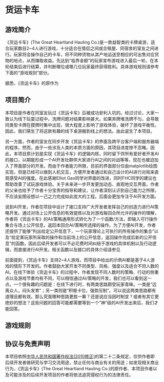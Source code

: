 # 货运卡车

## 游戏简介
《货运卡车》(The Great Heartland Hauling Co.)是一款益智类的卡牌桌游，适合玩家数目2~4人进行游戏，十分适合在情侣之间或合租屋、同宿舍的室友之间进行。玩家将会操作自己的卡车，将不同种货物从其产地运送至相应的可出售对应货物的地点，从而赚取收益。先达到“临界金额”的玩家宣布游戏进入最后一轮，在本轮结束后进行结算，并判断哪位或哪几位玩家最终获得胜利。具体游戏规则请参考下面的“游戏规则”部分。

据悉，《货运卡车》的原作为

## 项目简介
本项目是作者在同室友玩过《货运卡车》后被成功安利入坑的。经过讨论，大家一致认为线下玩耍过程中，洗牌问题对结果影响甚大。如果弃牌堆洗牌不匀，会导致同类型卡牌在摸牌时集中出现，很大程度上影响了游戏体验，破坏了游戏平衡性。因此，我们萌生了将这款有趣的线下桌游搬到线上的想法。由此诞生了本项目。

另一方面，作者的室友在同步开发《货运卡车》的界面及跨平台客户端和服务器端的程序。然而，由于一些涉及人类的本质方面的原因，其项目进度惨不忍睹。因此，本项目原计划是实现《货运卡车》的逻辑内核，同时留下供所有爱好者开发AI的接口，以期能形成一个AI开发社群供大家进行AI之间的对战等等，现在也被迫加入了界面部分的开发。而由于作者能力所限，目前的界面部分仅由matplotlib绘图实现，但是已经可以做到人机交互，方便开发者通过和自己设计的AI进行对局来直观感受AI的强度。在此感谢Elliot Gao同学对界面的改进，同时FHC同学的建议也帮助改善了试玩游戏体验。关于未来进一步开发更加动态、直观地交互界面，作者的父亲也给予了作者十分宝贵的指导和建议，让作者深刻认识到自己能力之所限，不应该妄图设想以一己之力完成如此庞大的工程。后面会更加专注于AI开发方面。

说到AI开发，作者在项目中设计了接口支持广大开发者发挥自己的创造力进行AI策略开发。通过对场上公开信息的有效提炼以及对游戏每回合所允许的操作的理解，作者将《货运卡车》的AI/策略通用形式转化为了一个函数/方法，即输入可行操作集合与场上公开信息，返回本回合AI/策略所选择的操作。为了方便AI开发，作者还提供了能够“列出给定公开信息下，一个玩家理论上可执行的所有操作的集合”以及“给定某玩家所采取的操作和当前场上的公开信息，返回操作完成后新的公开信息”的函数。因此后续开发者可以不必花费时间纠结于游戏的具体机制以及行动逻辑，而直接进行AI开发。相关函数以及接口的具体介绍请参见[]()

前面提到，《货运卡车》支持2~4人游戏，而项目中给出的示例AI都是基于4人游戏的情形下开发的。作者鼓励大家开发不同类型、风格、强度以及适合不同人数的AI。在线下体验《货运卡车》的过程中，作者发现不同人数时的策略、行动的侧重点以及游戏节奏均有不同，可以相信通过AI/策略的开发，我们也可以看到这一点。一个很有趣的问题是：在线下进行时，有两类思路颇受玩家青睐。一类是“远离众人，闷头发育”；另一类则是“积极卡位，强势压制”。可以说这两类思路都有道理且都有效。那么究竟哪种思路更胜一筹？还是说应当因时制宜？或者有其它更绝妙的想法？这些问题的回答可能都需要等到一个“神”级的AI开发出来后，我们才能回答。



## 游戏规则

## 协议与免责声明
本项目依照[中华人民共和国著作权法(2010修正)](https://duxiaofa.baidu.com/detail?searchType=statute&from=aladdin_28231&originquery=%E7%89%88%E6%9D%83%E6%B3%95%E7%AC%AC22%E6%9D%A1&count=1&cid=fcbea48a94801845553928541ee5cac0_law)的第二十二条规定，仅供作者即后续开发者做研究与学习交流用途，禁止任何与商业有关的用途；如发现相关商业行为，《货运卡车》(The Great Heartland Hauling Co.)的原作者、本项目作者以及可能涉及的后续开发项目的作者将依法追究侵权行为的法律责任。

 
